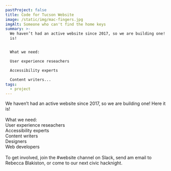 ```yaml
---
pastProject: false
title: Code for Tucson Website
image: /static/img/mac-fingers.jpg
imgAlt: Someone who can't find the home keys
summary: >-
  We haven’t had an active website since 2017, so we are building one! Here it
  is!


  What we need:

  User experience reseachers

  Accessibility experts

  Content writers...
tags:
  - project
---
```

We haven’t had an active website since 2017, so we are building one! Here it is!\
\
What we need:\
User experience reseachers\
Accessibility experts\
Content writers\
Designers\
Web developers\
\
To get involved, join the #website channel on Slack, send am email to Rebecca Blakiston, or come to our next civic hacknight.